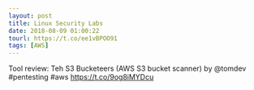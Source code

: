 ```yaml
---
layout: post
title: Linux Security Labs
date: 2018-08-09 01:00:22
tourl: https://t.co/ee1vBPOO91
tags: [AWS]
---
```

Tool review: Teh S3 Bucketeers (AWS S3 bucket scanner) by @tomdev #pentesting #aws https://t.co/9og8iMYDcu
